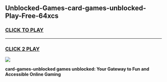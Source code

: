 
## Unblocked-Games-card-games-unblocked-Play-Free-64xcs
<h3>
<a href="https://premium76.site?title=card-games-unblocked&ref=15A">CLICK TO PLAY</a></h3>
<hr>

<h3>
<a href="https://premium76.site?title=card-games-unblocked&ref=15A">CLICK 2 PLAY</a>
  
</h3>

<a href="https://premium76.site?title=card-games-unblocked&ref=15A"><img src="https://clearcache.store/games.png"></a>


**card-games-unblocked games unblocked: Your Gateway to Fun and Accessible Online Gaming**
